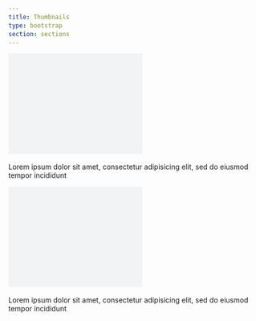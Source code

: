 ```yaml
---
title: Thumbnails
type: bootstrap
section: sections
---
```


<div class="row">
	<div class="col-lg-6">
		<div class="thumbnail">
			<img src="/ui/img/sample/sample-2.png" />
			<div class="caption">
				<p>Lorem ipsum dolor sit amet, consectetur adipisicing elit, sed do eiusmod tempor incididunt</p>
			</div>
		</div>
	</div>
	 <div class="col-lg-6">
		<div class="thumbnail">
			<img src="/ui/img/sample/sample-2.png" />
			<div class="caption">
				<p>Lorem ipsum dolor sit amet, consectetur adipisicing elit, sed do eiusmod tempor incididunt</p>
			</div>
		</div>
	</div>
</div>